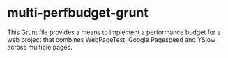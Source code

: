 multi-perfbudget-grunt
======================

This Grunt file provides a means to implement a performance budget for a web project that combines WebPageTest, Google Pagespeed and YSlow across multiple pages.
